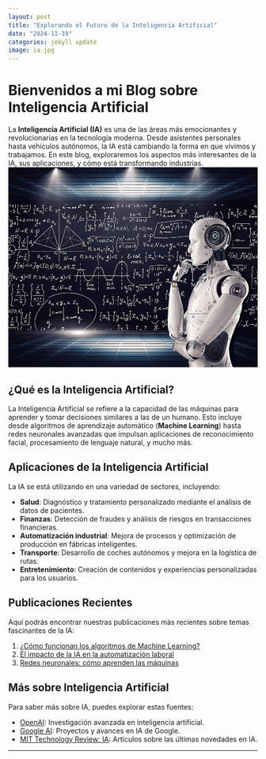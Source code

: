 ```yaml
---
layout: post
title: "Explorando el Futuro de la Inteligencia Artificial"
date: "2024-11-19"
categories: jekyll update
image: ia.jpg
---
```


# Bienvenidos a mi Blog sobre Inteligencia Artificial

La **Inteligencia Artificial (IA)** es una de las áreas más emocionantes y revolucionarias en la tecnología moderna. Desde asistentes personales hasta vehículos autónomos, la IA está cambiando la forma en que vivimos y trabajamos. En este blog, exploraremos los aspectos más interesantes de la IA, sus aplicaciones, y cómo está transformando industrias.
<img src="ia.jpg" alt="imagen de la ia">
## ¿Qué es la Inteligencia Artificial?

La Inteligencia Artificial se refiere a la capacidad de las máquinas para aprender y tomar decisiones similares a las de un humano. Esto incluye desde algoritmos de aprendizaje automático (**Machine Learning**) hasta redes neuronales avanzadas que impulsan aplicaciones de reconocimiento facial, procesamiento de lenguaje natural, y mucho más.

## Aplicaciones de la Inteligencia Artificial

La IA se está utilizando en una variedad de sectores, incluyendo:

- **Salud**: Diagnóstico y tratamiento personalizado mediante el análisis de datos de pacientes.
- **Finanzas**: Detección de fraudes y análisis de riesgos en transacciones financieras.
- **Automatización industrial**: Mejora de procesos y optimización de producción en fábricas inteligentes.
- **Transporte**: Desarrollo de coches autónomos y mejora en la logística de rutas.
- **Entretenimiento**: Creación de contenidos y experiencias personalizadas para los usuarios.

## Publicaciones Recientes

Aquí podrás encontrar nuestras publicaciones más recientes sobre temas fascinantes de la IA:

1. [¿Cómo funcionan los algoritmos de Machine Learning?](2024-01-01-algoritmos-machine-learning.markdown)
2. [El impacto de la IA en la automatización laboral](2024-02-10-impacto-automatizacion.markdown)
3. [Redes neuronales: cómo aprenden las máquinas](2024-03-15-redes-neuronales.markdown)

## Más sobre Inteligencia Artificial

Para saber más sobre IA, puedes explorar estas fuentes:
- [OpenAI](https://openai.com/): Investigación avanzada en inteligencia artificial.
- [Google AI](https://ai.google/): Proyectos y avances en IA de Google.
- [MIT Technology Review: IA](https://www.technologyreview.com/topic/artificial-intelligence/): Artículos sobre las últimas novedades en IA.

---
